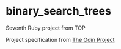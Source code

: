 # binary_search_trees
Seventh Ruby project from TOP 

Project specification from [The Odin Project](https://www.theodinproject.com/paths/full-stack-ruby-on-rails/courses/ruby-programming/lessons/binary-search-trees)
